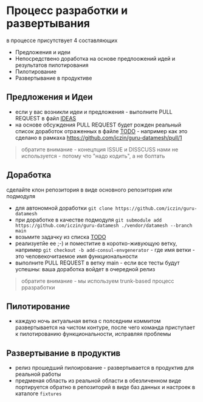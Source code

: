 # Процесс разработки и развертывания

в процессе присутствует 4 составляющих

* Предложения и идеи
* Непосредствено доработка на основе предлоожений идей и результатов пилотирования
* Пилотирование
* Развертывание в продуктиве

## Предложения и Идеи

* если у вас возникли идеи и предложения - выполните PULL REQUEST в файл [IDEAS](./IDEAS.md)
* на основе обсуждения PULL REQUEST будет рожден реальный список доработок отраженных в файле [TODO](./TODO.md) - например как это сделано в рамкаха https://github.com/iczin/guru-datamesh/pull/1 

> обратите внимание - конецпция ISSUE и DISSCUSS нами не используется - потому что "надо кодить", а не болтать

## Доработка

сделайте клон репозитория в виде основного репозитория или подмодуля

* для автономной доработки `git clone https://github.com/iczin/guru-datamesh`
* при доработке в качестве подмодуля `git submodule add https://github.com/iczin/guru-datamesh ./vendor/datamesh --branch main`
* возьмите задачку из списка [TODO](./TODO.md)
* реализуетйе ее ;-) и поместитие в коротко-живующую ветку, например `git checkout -b add-consul-envgenerator` - где имя ветки - это человекочитаемое имя функциональности
* выполните PULL REQUEST в ветку main - если все тесты будут успешны: ваша доработка войдет в очередной релиз

> обратите внимание - мы используем trunk-based процесс рразработки

## Пилотирование

* каждую ночь актуальная ветка с полседним коммитом развертывается на чистом контуре, после чего команда приступает к пилотированию функциональности, исправляя проблемы 

## Развертывание в продуктив

* релиз прошедший пилоирование - развертывается в продуктив для реальной работы
* предменая область из реальной области в обезличенном виде портируется обратно в репозиторий в виде баз данных и настроек в каталоге `fixtures`